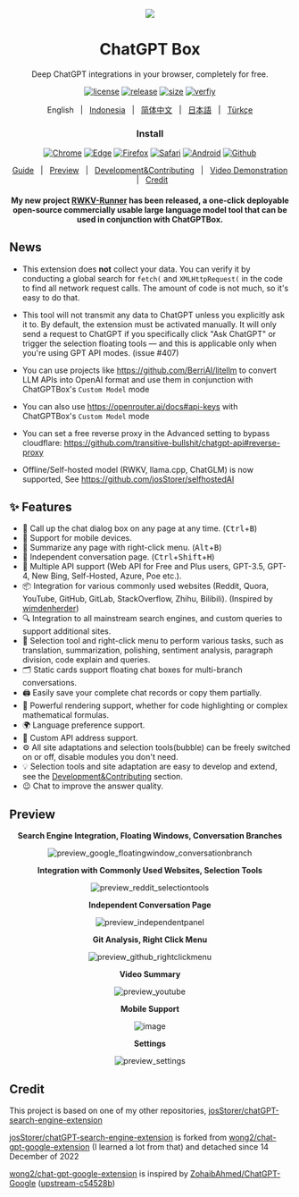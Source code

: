<p align="center">
    <img src="./src/logo.png">
</p>

<h1 align="center">ChatGPT Box</h1>

<div align="center">

Deep ChatGPT integrations in your browser, completely for free.

[![license][license-image]][license-url]
[![release][release-image]][release-url]
[![size](https://img.shields.io/badge/minified%20size-390%20kB-blue)][release-url]
[![verfiy][verify-image]][verify-url]

English &nbsp;&nbsp;|&nbsp;&nbsp; [Indonesia](README_IN.md) &nbsp;&nbsp;|&nbsp;&nbsp; [简体中文](README_ZH.md) &nbsp;&nbsp;|&nbsp;&nbsp; [日本語](README_JA.md) &nbsp;&nbsp;|&nbsp;&nbsp; [Türkçe](README_TR.md)

### Install

[![Chrome][Chrome-image]][Chrome-url]
[![Edge][Edge-image]][Edge-url]
[![Firefox][Firefox-image]][Firefox-url]
[![Safari][Safari-image]][Safari-url]
[![Android][Android-image]][Android-url]
[![Github][Github-image]][Github-url]

[Guide](https://github.com/josStorer/chatGPTBox/wiki/Guide) &nbsp;&nbsp;|&nbsp;&nbsp; [Preview](#Preview) &nbsp;&nbsp;|&nbsp;&nbsp; [Development&Contributing][dev-url] &nbsp;&nbsp;|&nbsp;&nbsp; [Video Demonstration](https://www.youtube.com/watch?v=E1smDxJvTRs) &nbsp;&nbsp;|&nbsp;&nbsp; [Credit](#Credit)

[dev-url]: https://github.com/josStorer/chatGPTBox/wiki/Development&Contributing

[license-image]: http://img.shields.io/badge/license-MIT-blue.svg

[license-url]: https://github.com/josStorer/chatGPTBox/blob/master/LICENSE

[release-image]: https://img.shields.io/github/release/josStorer/chatGPTBox.svg

[release-url]: https://github.com/josStorer/chatGPTBox/releases/latest

[verify-image]: https://github.com/josStorer/chatGPTBox/workflows/verify-configs/badge.svg

[verify-url]: https://github.com/josStorer/chatGPTBox/actions/workflows/verify-configs.yml

[Chrome-image]: https://img.shields.io/badge/-Chrome-brightgreen?logo=google-chrome&logoColor=white

[Chrome-url]: https://chrome.google.com/webstore/detail/chatgptbox/eobbhoofkanlmddnplfhnmkfbnlhpbbo

[Edge-image]: https://img.shields.io/badge/-Edge-blue?logo=microsoft-edge&logoColor=white

[Edge-url]: https://microsoftedge.microsoft.com/addons/detail/fission-chatbox-best/enjmfilpkbbabhgeoadmdpjjpnahkogf

[Firefox-image]: https://img.shields.io/badge/-Firefox-orange?logo=firefox-browser&logoColor=white

[Firefox-url]: https://addons.mozilla.org/firefox/addon/chatgptbox/

[Safari-image]: https://img.shields.io/badge/-Safari-blue?logo=safari&logoColor=white

[Safari-url]: https://apps.apple.com/app/fission-chatbox/id6446611121

[Android-image]: https://img.shields.io/badge/-Android-brightgreen?logo=android&logoColor=white

[Android-url]: https://github.com/josStorer/chatGPTBox/wiki/Install#install-to-android

[Github-image]: https://img.shields.io/badge/-Github-black?logo=github&logoColor=white

[Github-url]: https://github.com/josStorer/chatGPTBox/wiki/Install

#### My new project [RWKV-Runner](https://github.com/josStorer/RWKV-Runner) has been released, a one-click deployable open-source commercially usable large language model tool that can be used in conjunction with ChatGPTBox.

</div>

## News

- This extension does **not** collect your data. You can verify it by conducting a global search for `fetch(` and `XMLHttpRequest(` in the code to find all network request calls. The amount of code is not much, so it's easy to do that.

- This tool will not transmit any data to ChatGPT unless you explicitly ask it to. By default, the extension must be activated manually. It will only send a request to ChatGPT if you specifically click "Ask ChatGPT" or trigger the selection floating tools — and this is applicable only when you're using GPT API modes. (issue #407)

- You can use projects like https://github.com/BerriAI/litellm to convert LLM APIs into OpenAI format and use them in conjunction with ChatGPTBox's `Custom Model` mode

- You can also use https://openrouter.ai/docs#api-keys with ChatGPTBox's `Custom Model` mode

- You can set a free reverse proxy in the Advanced setting to bypass cloudflare: https://github.com/transitive-bullshit/chatgpt-api#reverse-proxy

- Offline/Self-hosted model (RWKV, llama.cpp, ChatGLM) is now supported, See https://github.com/josStorer/selfhostedAI

## ✨ Features

- 🌈 Call up the chat dialog box on any page at any time. (<kbd>Ctrl</kbd>+<kbd>B</kbd>)
- 📱 Support for mobile devices.
- 📓 Summarize any page with right-click menu. (<kbd>Alt</kbd>+<kbd>B</kbd>)
- 📖 Independent conversation page. (<kbd>Ctrl</kbd>+<kbd>Shift</kbd>+<kbd>H</kbd>)
- 🔗 Multiple API support (Web API for Free and Plus users, GPT-3.5, GPT-4, New Bing, Self-Hosted, Azure, Poe etc.).
- 📦 Integration for various commonly used websites (Reddit, Quora, YouTube, GitHub, GitLab, StackOverflow, Zhihu, Bilibili). (Inspired by [wimdenherder](https://github.com/wimdenherder))
- 🔍 Integration to all mainstream search engines, and custom queries to support additional sites.
- 🧰 Selection tool and right-click menu to perform various tasks, such as translation, summarization, polishing,
  sentiment analysis, paragraph division, code explain and queries.
- 🗂️ Static cards support floating chat boxes for multi-branch conversations.
- 🖨️ Easily save your complete chat records or copy them partially.
- 🎨 Powerful rendering support, whether for code highlighting or complex mathematical formulas.
- 🌍 Language preference support.
- 📝 Custom API address support.
- ⚙️ All site adaptations and selection tools(bubble) can be freely switched on or off, disable modules you don't need.
- 💡 Selection tools and site adaptation are easy to develop and extend, see the [Development&Contributing][dev-url]
  section.
- 😉 Chat to improve the answer quality.

## Preview

<div align="center">

**Search Engine Integration, Floating Windows, Conversation Branches**

![preview_google_floatingwindow_conversationbranch](screenshots/preview_google_floatingwindow_conversationbranch.jpg)

**Integration with Commonly Used Websites, Selection Tools**

![preview_reddit_selectiontools](screenshots/preview_reddit_selectiontools.jpg)

**Independent Conversation Page**

![preview_independentpanel](screenshots/preview_independentpanel.jpg)

**Git Analysis, Right Click Menu**

![preview_github_rightclickmenu](screenshots/preview_github_rightclickmenu.jpg)

**Video Summary**

![preview_youtube](screenshots/preview_youtube.jpg)

**Mobile Support**

![image](https://user-images.githubusercontent.com/13366013/225529110-9221c8ce-ad41-423e-b6ec-097981e74b66.png)

**Settings**

![preview_settings](screenshots/preview_settings.jpg)

</div>

## Credit

This project is based on one of my other repositories, [josStorer/chatGPT-search-engine-extension](https://github.com/josStorer/chatGPT-search-engine-extension)

[josStorer/chatGPT-search-engine-extension](https://github.com/josStorer/chatGPT-search-engine-extension) is forked
from [wong2/chat-gpt-google-extension](https://github.com/wong2/chat-gpt-google-extension) (I learned a lot from that)
and detached since 14 December of 2022

[wong2/chat-gpt-google-extension](https://github.com/wong2/chat-gpt-google-extension) is inspired
by [ZohaibAhmed/ChatGPT-Google](https://github.com/ZohaibAhmed/ChatGPT-Google) ([upstream-c54528b](https://github.com/wong2/chatgpt-google-extension/commit/c54528b0e13058ab78bfb433c92603db017d1b6b))
